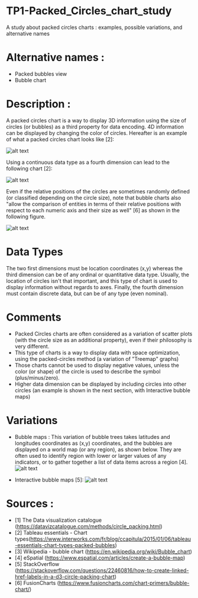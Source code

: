 # TP1-Packed_Circles_chart_study
A study about packed circles charts : examples, possible variations, and alternative names


# Alternative names :
- Packed bubbles view
- Bubble chart



# Description :
A packed circles chart is a way to display 3D information using the size of circles (or bubbles) as a third property for data encoding. 4D information can be displayed by changing the color of circles. Hereafter is an example of what a packed circles chart looks like [2]:

![alt text](https://github.com/ValentinCrr/TP1-Packed_Circle_chart_study/blob/master/TECTPackedBubbles1.png)

Using a continuous data type as a fourth dimension can lead to the following chart [2]:

![alt text](https://github.com/ValentinCrr/TP1-Packed_Circle_chart_study/blob/master/TECTPackedBubbles3.png)

Even if the relative positions of the circles are sometimes randomly defined (or classified depending on the circle size), note that bubble charts also "allow the comparison of entities in terms of their relative positions with respect to each numeric axis and their size as well" [6] as shown in the following figure.

![alt text](https://github.com/ValentinCrr/TP1-Packed_Circle_chart_study/blob/master/BubbleChart2.PNG)



# Data Types
The two first dimensions must be location coordinates (x,y) whereas the third dimension can be of any ordinal or quantitative data type. Usually, the location of circles isn't that important, and this type of chart is used to display information without regards to axes. Finally, the fourth dimension must contain discrete data, but can be of any type (even nominal).




# Comments
- Packed Circles charts are often considered as a variation of scatter plots (with the circle size as an additional property), even if their philosophy is very different.
- This type of charts is a way to display data with space optimization, using the packed-circles method (a variation of "Treemap" graphs)
- Those charts cannot be used to display negative values, unless the color (or shape) of the circle is used to describe the symbol (plus/minus/zero).
- Higher data dimension can be displayed by including circles into other circles (an example is shown in the next section, with Interactive bubble maps)



# Variations 

- Bubble maps : This variation of bubble trees takes latitudes and longitudes coordinates as (x,y) coordinates, and the bubbles are displayed on a world map (or any region), as shown below. They are often used to identify region with lower or larger values of any indicators, or to gather together a list of data items across a region [4].
![alt text](https://github.com/ValentinCrr/TP1-Packed_Circle_chart_study/blob/master/Europe-GDP-per-country-1.jpg)

- Interactive bubble maps [5]:
![alt text](https://github.com/ValentinCrr/TP1-Packed_Circle_chart_study/blob/master/Interactive_Bubble_chart.gif)



# Sources :
- [1] The Data visualization catalogue (https://datavizcatalogue.com/methods/circle_packing.html)
- [2] Tableau essentials - Chart types(https://www.interworks.com/fr/blog/ccapitula/2015/01/06/tableau-essentials-chart-types-packed-bubbles)
- [3] Wikipedia - bubble chart (https://en.wikipedia.org/wiki/Bubble_chart)
- [4] eSpatial (https://www.espatial.com/articles/create-a-bubble-map)
- [5] StackOverflow (https://stackoverflow.com/questions/22460816/how-to-create-linked-href-labels-in-a-d3-circle-packing-chart)
- [6] FusionCharts (https://www.fusioncharts.com/chart-primers/bubble-chart/)